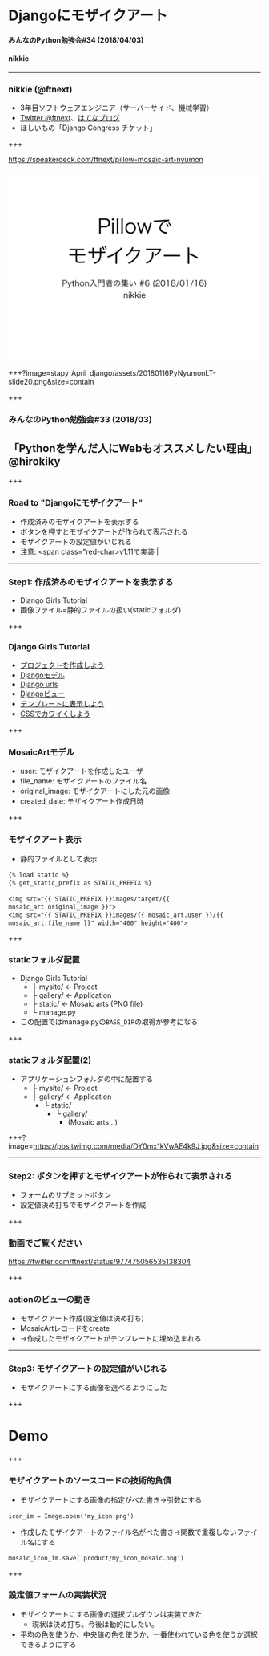 # Djangoにモザイクアート
#### みんなのPython勉強会#34 (2018/04/03)
#### nikkie

---

### nikkie (@ftnext)

- 3年目ソフトウェアエンジニア（サーバーサイド、機械学習）
- [Twitter @ftnext](https://twitter.com/ftnext)、[はてなブログ](http://nikkie-ftnext.hatenablog.com/)
- ほしいもの「Django Congress チケット」

+++

https://speakerdeck.com/ftnext/pillow-mosaic-art-nyumon

![Pillowでモザイクアート](stapy_April_django/assets/20180116PyNyumonLT-slide1.png)

+++?image=stapy_April_django/assets/20180116PyNyumonLT-slide20.png&size=contain

+++

### みんなのPython勉強会#33 (2018/03)

## 「Pythonを学んだ人にWebもオススメしたい理由」@hirokiky

+++

### Road to "Djangoにモザイクアート"

- 作成済みのモザイクアートを表示する
- ボタンを押すとモザイクアートが作られて表示される
- モザイクアートの設定値がいじれる
- <span>注意: <span class="red-char>v1.11</span>で実装</span> |

---

### Step1: 作成済みのモザイクアートを表示する

- Django Girls Tutorial
- 画像ファイル=静的ファイルの扱い(staticフォルダ)

+++

### Django Girls Tutorial

- [プロジェクトを作成しよう](https://djangogirlsjapan.gitbooks.io/workshop_tutorialjp/django_start_project/)
- [Djangoモデル](https://djangogirlsjapan.gitbooks.io/workshop_tutorialjp/django_models/)
- [Django urls](https://djangogirlsjapan.gitbooks.io/workshop_tutorialjp/django_urls/)
- [Djangoビュー](https://djangogirlsjapan.gitbooks.io/workshop_tutorialjp/django_views/)
- [テンプレートに表示しよう](https://djangogirlsjapan.gitbooks.io/workshop_tutorialjp/django_templates/)
- [CSSでカワイくしよう](https://djangogirlsjapan.gitbooks.io/workshop_tutorialjp/css/)

+++

### MosaicArtモデル

- user: モザイクアートを作成したユーザ
- file_name: モザイクアートのファイル名
- original_image: モザイクアートにした元の画像
- created_date: モザイクアート作成日時

+++

### モザイクアート表示

- 静的ファイルとして表示
```lang=html
{% load static %}
{% get_static_prefix as STATIC_PREFIX %}

<img src="{{ STATIC_PREFIX }}images/target/{{ mosaic_art.original_image }}">
<img src="{{ STATIC_PREFIX }}images/{{ mosaic_art.user }}/{{ mosaic_art.file_name }}" width="400" height="400">
```

+++

### staticフォルダ配置

- Django Girls Tutorial
  - ├ mysite/  <- Project
  - ├ gallery/ <- Application
  - ├ static/  <- Mosaic arts (PNG file)
  - └ manage.py
- この配置ではmanage.pyの`BASE_DIR`の取得が参考になる

+++

### staticフォルダ配置(2)

- アプリケーションフォルダの中に配置する
  - ├ mysite/  <- Project
  - ├ gallery/ <- Application
    - └ static/
      - └ gallery/
        - (Mosaic arts...)

+++?image=https://pbs.twimg.com/media/DY0mx1kVwAE4k9J.jpg&size=contain

---

### Step2: ボタンを押すとモザイクアートが作られて表示される

- フォームのサブミットボタン
- 設定値決め打ちでモザイクアートを作成

+++

### 動画でご覧ください

https://twitter.com/ftnext/status/977475056535138304

+++

### actionのビューの動き

- モザイクアート作成(設定値は決め打ち)
- MosaicArtレコードをcreate
- →作成したモザイクアートがテンプレートに埋め込まれる

---

### Step3: モザイクアートの設定値がいじれる

- モザイクアートにする画像を選べるようにした

+++

# Demo

+++

### モザイクアートのソースコードの技術的負債

- モザイクアートにする画像の指定がべた書き→引数にする
```lang=python
icon_im = Image.open('my_icon.png')
```
- 作成したモザイクアートのファイル名がべた書き→関数で重複しないファイル名にする
```lang=python
mosaic_icon_im.save('product/my_icon_mosaic.png')
```

+++

### 設定値フォームの実装状況

- モザイクアートにする画像の選択プルダウンは実装できた
  - 現状は決め打ち。今後は動的にしたい。
- 平均の色を使うか、中央値の色を使うか、一番使われている色を使うか選択できるようにする
